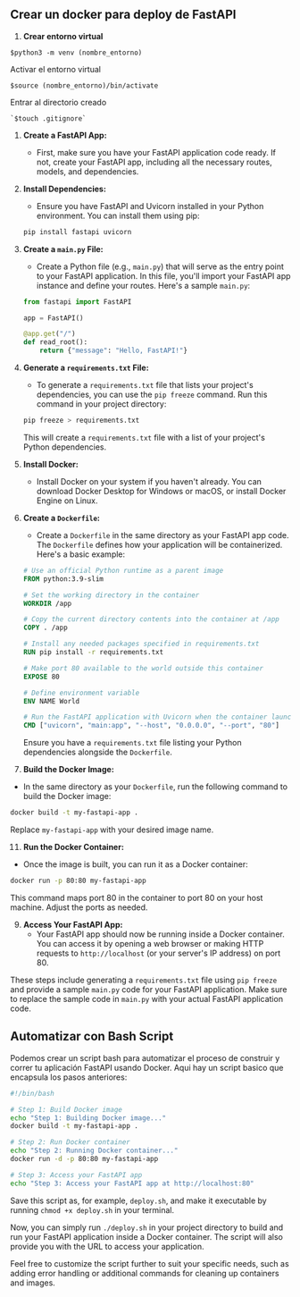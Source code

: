 ## Crear un docker para deploy de FastAPI

1. **Crear entorno virtual**

 `$python3 -m venv (nombre_entorno)`

   Activar el entorno virtual

   `$source (nombre_entorno)/bin/activate`

   Entrar al directorio creado   
    
    `$touch .gitignore`

1. **Create a FastAPI App:**
   - First, make sure you have your FastAPI application code ready. If not, create your FastAPI app, including all the necessary routes, models, and dependencies.

2. **Install Dependencies:**
   - Ensure you have FastAPI and Uvicorn installed in your Python environment. You can install them using pip:

   ```bash
   pip install fastapi uvicorn
   ```

3. **Create a `main.py` File:**

   - Create a Python file (e.g., `main.py`) that will serve as the entry point to your FastAPI application. In this file, you'll import your FastAPI app instance and define your routes. Here's a sample `main.py`:

   ```python
   from fastapi import FastAPI

   app = FastAPI()

   @app.get("/")
   def read_root():
       return {"message": "Hello, FastAPI!"}
   ```

5. **Generate a `requirements.txt` File:**

    - To generate a `requirements.txt` file that lists your project's dependencies, you can use the `pip freeze` command. Run this command in your project directory:

   ```bash
   pip freeze > requirements.txt
   ```

   This will create a `requirements.txt` file with a list of your project's Python dependencies.

7. **Install Docker:**

   - Install Docker on your system if you haven't already. You can download Docker Desktop for Windows or macOS, or install Docker Engine on Linux.

9. **Create a `Dockerfile`:**

   - Create a `Dockerfile` in the same directory as your FastAPI app code. The `Dockerfile` defines how your application will be containerized. Here's a basic example:

   ```Dockerfile
   # Use an official Python runtime as a parent image
   FROM python:3.9-slim

   # Set the working directory in the container
   WORKDIR /app

   # Copy the current directory contents into the container at /app
   COPY . /app

   # Install any needed packages specified in requirements.txt
   RUN pip install -r requirements.txt

   # Make port 80 available to the world outside this container
   EXPOSE 80

   # Define environment variable
   ENV NAME World

   # Run the FastAPI application with Uvicorn when the container launches
   CMD ["uvicorn", "main:app", "--host", "0.0.0.0", "--port", "80"]
   ```

   Ensure you have a `requirements.txt` file listing your Python dependencies alongside the `Dockerfile`.

11. **Build the Docker Image:**
   - In the same directory as your `Dockerfile`, run the following command to build the Docker image:

   ```bash
   docker build -t my-fastapi-app .
   ```

   Replace `my-fastapi-app` with your desired image name.

11. **Run the Docker Container:**
   - Once the image is built, you can run it as a Docker container:

   ```bash
   docker run -p 80:80 my-fastapi-app
   ```

   This command maps port 80 in the container to port 80 on your host machine. Adjust the ports as needed.

9. **Access Your FastAPI App:**
   - Your FastAPI app should now be running inside a Docker container. You can access it by opening a web browser or making HTTP requests to `http://localhost` (or your server's IP address) on port 80.

These steps include generating a `requirements.txt` file using `pip freeze` and provide a sample `main.py` code for your FastAPI application. Make sure to replace the sample code in `main.py` with your actual FastAPI application code.


## Automatizar con Bash Script

Podemos crear un script bash para automatizar el proceso de construir y correr tu aplicación FastAPI usando Docker. Aqui hay un script basico que encapsula los pasos anteriores:

```bash
#!/bin/bash

# Step 1: Build Docker image
echo "Step 1: Building Docker image..."
docker build -t my-fastapi-app .

# Step 2: Run Docker container
echo "Step 2: Running Docker container..."
docker run -d -p 80:80 my-fastapi-app

# Step 3: Access your FastAPI app
echo "Step 3: Access your FastAPI app at http://localhost:80"
```

Save this script as, for example, `deploy.sh`, and make it executable by running `chmod +x deploy.sh` in your terminal.

Now, you can simply run `./deploy.sh` in your project directory to build and run your FastAPI application inside a Docker container. The script will also provide you with the URL to access your application.

Feel free to customize the script further to suit your specific needs, such as adding error handling or additional commands for cleaning up containers and images.
